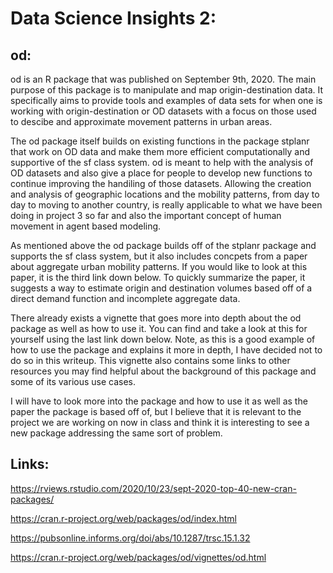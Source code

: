 # Data Science Insights 2:

## od:

od is an R package that was published on September 9th, 2020. The main purpose of this package is to manipulate and map origin-destination data. It specifically aims to provide
tools and examples of data sets for when one is working with origin-destination or OD datasets with a focus on those used to descibe and approximate movement patterns in urban
areas. 

The od package itself builds on existing functions in the package stplanr that work on OD data and make them more efficient computationally and supportive of the sf class
system. od is meant to help with the analysis of OD datasets and also give a place for people to develop new functions to continue improving the handiling of those datasets. 
Allowing the creation and analysis of geographic locations and the mobility patterns, from day to day to moving to another country, is really applicable to what we have been
doing in project 3 so far and also the important concept of human movement in agent based modeling. 

As mentioned above the od package builds off of the stplanr package and supports the sf class system, but it also includes concpets from a paper about aggregate urban mobility 
patterns. If you would like to look at this paper, it is the third link down below. To quickly summarize the paper, it suggests a way to estimate origin and destination
volumes based off of a direct demand function and incomplete aggregate data.

There already exists a vignette that goes more into depth about the od package as well as how to use it. You can find and take a look at this for yourself using the last link 
down below. Note, as this is a good example of how to use the package and explains it more in depth, I have decided not to do so in this writeup. This vignette also contains some
links to other resources you may find helpful about the background of this package and some of its various use cases. 

I will have to look more into the package and how to use it as well as the paper the package is based off of, but I believe that it is relevant to the project we are working
on now in class and think it is interesting to see a new package addressing the same sort of problem.

## Links:

https://rviews.rstudio.com/2020/10/23/sept-2020-top-40-new-cran-packages/

https://cran.r-project.org/web/packages/od/index.html

https://pubsonline.informs.org/doi/abs/10.1287/trsc.15.1.32

https://cran.r-project.org/web/packages/od/vignettes/od.html
